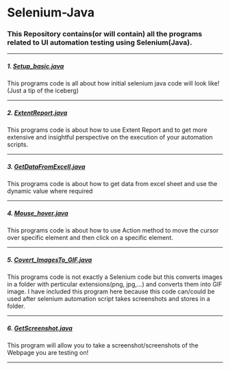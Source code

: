 # Selenium-Java

### This Repository contains(or will contain) all the programs related to UI automation testing using Selenium(Java). 

---

##### **1. [Setup_basic.java](https://github.com/loydtellis/Selenium-Java/blob/main/Setup_basic.java)**
This programs code is all about how initial selenium java code will look like! (Just a tip of the iceberg)

---

##### **2. [ExtentReport.java](https://github.com/loydtellis/Selenium-Java/blob/main/ExtentReport.java)**
This programs code is about how to use Extent Report and to get more extensive and insightful perspective on the execution of your automation scripts.

---

##### **3. [GetDataFromExcell.java](https://github.com/loydtellis/Selenium-Java/blob/main/GetDataFromExcell.java)**
This programs code is about how to get data from excel sheet and use the dynamic value where required

---

##### **4. [Mouse_hover.java](https://github.com/loydtellis/Selenium-Java/blob/main/Mouse_hover.java)**
This programs code is about how to use Action method to move the cursor over specific element and then click on a specific element.

---

##### **5. [Covert_ImagesTo_GIF.java](https://github.com/loydtellis/Selenium-Java/blob/main/Covert_ImagesTo_GIF.java)**
This programs code is not exactly a Selenium code but this converts images in a folder with perticular extensions(png, jpg,...) and converts them into GIF image. I have included this program here because this code can/could be used after selenium automation script takes screenshots and stores in a folder.

---
##### **6. [GetScreenshot.java](https://github.com/loydtellis/Selenium-Java/blob/main/GetScreenshot.java)**
This program will allow you to take a screenshot/screenshots of the Webpage you are testing on!

---
